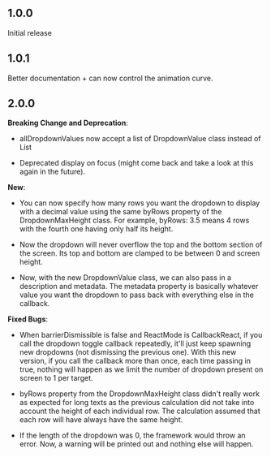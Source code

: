 ## 1.0.0

Initial release

## 1.0.1

Better documentation + can now control the animation curve.

## 2.0.0

**Breaking Change and Deprecation**:

- allDropdownValues now accept a list of DropdownValue class instead of List<String>
  
- Deprecated display on focus (might come back and take a look at this again in the future).

**New**:

- You can now specify how many rows you want the dropdown to display with a decimal value using the same
  byRows property of the DropdownMaxHeight class. For example, byRows: 3.5 means 4 rows with the fourth one
  having only half its height.
  
- Now the dropdown will never overflow the top and the bottom section of the screen. Its top and bottom 
  are clamped to be between 0 and screen height.
  
- Now, with the new DropdownValue class, we can also pass in a description and metadata. The metadata 
  property is basically whatever  value you want the dropdown to pass back with everything else in 
  the callback.
  

**Fixed Bugs**:

- When barrierDismissible is false and ReactMode is CallbackReact, if you call the dropdown toggle 
  callback repeatedly, it'll just keep spawning new dropdowns (not dismissing the previous one).
  With this new version, if you call the callback more than once, each time passing in true, nothing
  will happen as we limit the number of dropdown present on screen to 1 per target.
  
- byRows property from the DropdownMaxHeight class didn't really work as expected for long texts as 
  the previous calculation did not take into account the height of each individual row. 
  The calculation assumed that each row will have always have the same height.
  
- If the length of the dropdown was 0, the framework would throw an error. Now, a warning will be 
  printed out and nothing else will happen.
  



